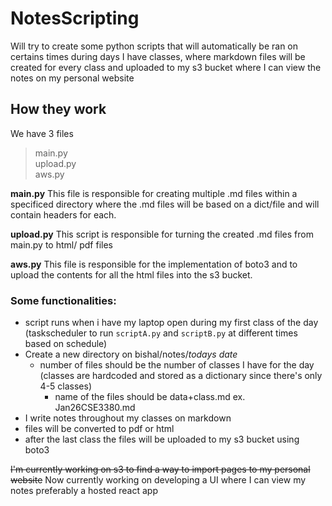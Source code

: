 # NotesScripting
Will try to create some python scripts that will automatically be ran on certains times during days I have classes, where markdown files will be created for every class and uploaded to my s3 bucket where I can view the notes on my personal website


## How they work
We have 3 files

> main.py </br>
> upload.py </br>
> aws.py </br>

**main.py**
This file is responsible for creating multiple .md files within a specificed directory where the .md files will be based on a dict/file and will contain headers for each.

**upload.py**
This script is responsible for turning the created .md files from main.py to html/ pdf files

**aws.py**
This file is responsible for the implementation of boto3 and to upload the contents for all the html files into the s3 bucket.


### Some functionalities:

- script runs when i have my laptop open during my first class of the day (taskscheduler to run `scriptA.py` and `scriptB.py` at different times based on schedule)
- Create a new directory on bishal/notes/*todays date*
  - number of files should be the number of classes I have for the day (classes are hardcoded and stored as a dictionary since there's only 4-5 classes)
    - name of the files should be data+class.md ex. Jan26CSE3380.md
- I write notes throughout my classes on markdown
- files will be converted to pdf or html
- after the last class the files will be uploaded to my s3 bucket using boto3

~~I'm currently working on s3 to find a way to import pages to my personal website~~
Now currently working on developing a UI where I can view my notes preferably a hosted react app
   
